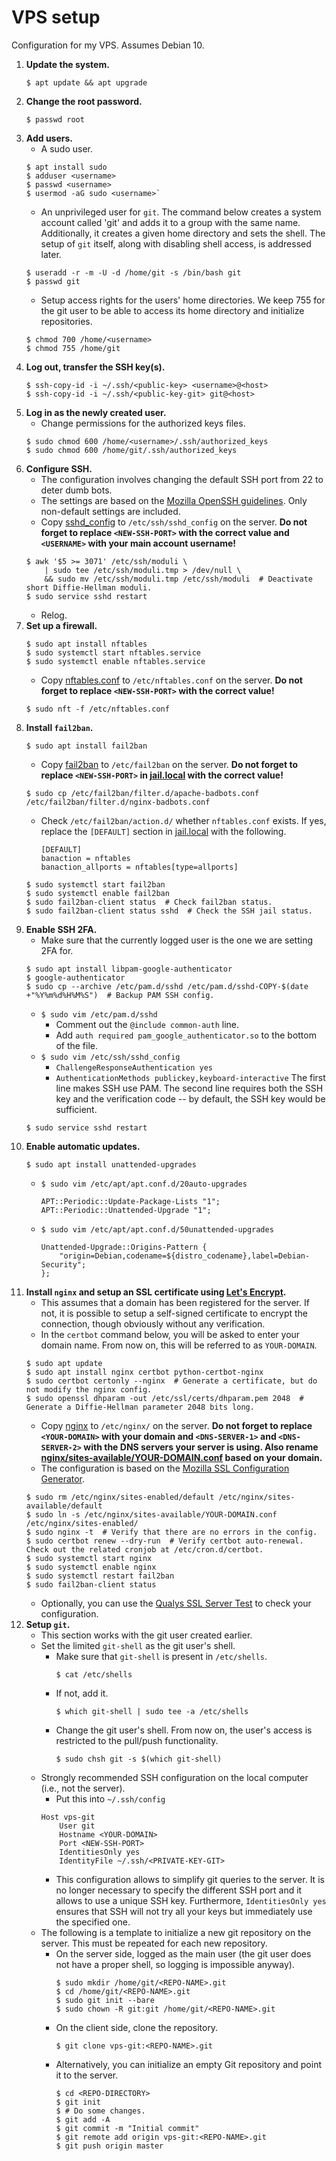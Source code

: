 # VPS setup
Configuration for my VPS. Assumes Debian 10.

1. **Update the system.**
    ```
    $ apt update && apt upgrade
    ```
2. **Change the root password.**
    ```
    $ passwd root
    ```
3. **Add users.**
    * A sudo user.
    ```
    $ apt install sudo
    $ adduser <username>
    $ passwd <username>
    $ usermod -aG sudo <username>`
    ```
    * An unprivileged user for `git`. The command below creates a system account called 'git' and adds it to a group with the same name. Additionally, it creates a given home directory and sets the shell. The setup of `git` itself, along with disabling shell access, is addressed later.
    ```
    $ useradd -r -m -U -d /home/git -s /bin/bash git
    $ passwd git
    ```
    * Setup access rights for the users' home directories. We keep 755 for the git user to be able to access its home directory and initialize repositories.
    ```
    $ chmod 700 /home/<username>
    $ chmod 755 /home/git
    ```
4. **Log out, transfer the SSH key(s).**
    ```
    $ ssh-copy-id -i ~/.ssh/<public-key> <username>@<host>
    $ ssh-copy-id -i ~/.ssh/<public-key-git> git@<host>
    ```
5. **Log in as the newly created user.**
    * Change permissions for the authorized keys files.
    ```
    $ sudo chmod 600 /home/<username>/.ssh/authorized_keys
    $ sudo chmod 600 /home/git/.ssh/authorized_keys
    ```
6. **Configure SSH.**
    * The configuration involves changing the default SSH port from 22 to deter dumb bots.
    * The settings are based on the [Mozilla OpenSSH guidelines](https://infosec.mozilla.org/guidelines/openssh). Only non-default settings are included.
    * Copy [sshd_config](sshd_config) to `/etc/ssh/sshd_config` on the server. **Do not forget to replace `<NEW-SSH-PORT>` with the correct value and `<USERNAME>` with your main account username!**
    ```
    $ awk '$5 >= 3071' /etc/ssh/moduli \
        | sudo tee /etc/ssh/moduli.tmp > /dev/null \
        && sudo mv /etc/ssh/moduli.tmp /etc/ssh/moduli  # Deactivate short Diffie-Hellman moduli.
    $ sudo service sshd restart
    ```
    * Relog.
7. **Set up a firewall.**
    ```
    $ sudo apt install nftables
    $ sudo systemctl start nftables.service
    $ sudo systemctl enable nftables.service
    ```
    * Copy [nftables.conf](nftables.conf) to `/etc/nftables.conf` on the server. **Do not forget to replace `<NEW-SSH-PORT>` with the correct value!**
    ```
    $ sudo nft -f /etc/nftables.conf
    ```
8. **Install `fail2ban`.**
    ```
    $ sudo apt install fail2ban
    ```
    * Copy [fail2ban](fail2ban) to `/etc/fail2ban` on the server. **Do not forget to replace `<NEW-SSH-PORT>` in [jail.local](fail2ban/jail.local) with the correct value!**
    ```
    $ sudo cp /etc/fail2ban/filter.d/apache-badbots.conf /etc/fail2ban/filter.d/nginx-badbots.conf
    ```
    * Check `/etc/fail2ban/action.d/` whether `nftables.conf` exists. If yes, replace the `[DEFAULT]` section in [jail.local](fail2ban/jail.local) with the following.
        ```
        [DEFAULT]
        banaction = nftables
        banaction_allports = nftables[type=allports]
        ```
    ```
    $ sudo systemctl start fail2ban
    $ sudo systemctl enable fail2ban
    $ sudo fail2ban-client status  # Check fail2ban status.
    $ sudo fail2ban-client status sshd  # Check the SSH jail status.
    ```
9. **Enable SSH 2FA.**
    * Make sure that the currently logged user is the one we are setting 2FA for.
    ```
    $ sudo apt install libpam-google-authenticator
    $ google-authenticator
    $ sudo cp --archive /etc/pam.d/sshd /etc/pam.d/sshd-COPY-$(date +"%Y%m%d%H%M%S")  # Backup PAM SSH config.
    ```
    * `$ sudo vim /etc/pam.d/sshd`
        * Comment out the `@include common-auth` line.
        * Add `auth required pam_google_authenticator.so` to the bottom of the file.
    * `$ sudo vim /etc/ssh/sshd_config`
        * `ChallengeResponseAuthentication yes`
        * `AuthenticationMethods publickey,keyboard-interactive`
        The first line makes SSH use PAM. The second line requires both the SSH key and the verification code -- by default, the SSH key would be sufficient.
    ```
    $ sudo service sshd restart
    ```
10. **Enable automatic updates.**
    ```
    $ sudo apt install unattended-upgrades
    ```
    * `$ sudo vim /etc/apt/apt.conf.d/20auto-upgrades`
        ```
        APT::Periodic::Update-Package-Lists "1";
        APT::Periodic::Unattended-Upgrade "1";
        ```
    * `$ sudo vim /etc/apt/apt.conf.d/50unattended-upgrades`
        ```
        Unattended-Upgrade::Origins-Pattern {
            "origin=Debian,codename=${distro_codename},label=Debian-Security";
        };
        ```
11. **Install `nginx` and setup an SSL certificate using [Let's Encrypt](https://letsencrypt.org/).**
    * This assumes that a domain has been registered for the server. If not, it is possible to setup a self-signed certificate to encrypt the connection, though obviously without any verification.
    * In the `certbot` command below, you will be asked to enter your domain name. From now on, this will be referred to as `YOUR-DOMAIN`.
    ```
    $ sudo apt update
    $ sudo apt install nginx certbot python-certbot-nginx
    $ sudo certbot certonly --nginx  # Generate a certificate, but do not modify the nginx config.
    $ sudo openssl dhparam -out /etc/ssl/certs/dhparam.pem 2048  # Generate a Diffie-Hellman parameter 2048 bits long.
    ```
    * Copy [nginx](nginx) to `/etc/nginx/` on the server. **Do not forget to replace `<YOUR-DOMAIN>` with your domain and `<DNS-SERVER-1>` and `<DNS-SERVER-2>` with the DNS servers your server is using. Also rename [nginx/sites-available/YOUR-DOMAIN.conf](nginx/sites-available/YOUR-DOMAIN.conf) based on your domain.**
    * The configuration is based on the [Mozilla SSL Configuration Generator](https://ssl-config.mozilla.org/).
    ```
    $ sudo rm /etc/nginx/sites-enabled/default /etc/nginx/sites-available/default
    $ sudo ln -s /etc/nginx/sites-available/YOUR-DOMAIN.conf /etc/nginx/sites-enabled/
    $ sudo nginx -t  # Verify that there are no errors in the config.
    $ sudo certbot renew --dry-run  # Verify certbot auto-renewal. Check out the related cronjob at /etc/cron.d/certbot.
    $ sudo systemctl start nginx
    $ sudo systemctl enable nginx
    $ sudo systemctl restart fail2ban
    $ sudo fail2ban-client status
    ```
    * Optionally, you can use the [Qualys SSL Server Test](https://www.ssllabs.com/ssltest/) to check your configuration.
12. **Setup `git`.**
    * This section works with the git user created earlier.
    * Set the limited `git-shell` as the git user's shell.
        * Make sure that `git-shell` is present in `/etc/shells`.
            ```
            $ cat /etc/shells
            ```
        * If not, add it.
            ```
            $ which git-shell | sudo tee -a /etc/shells
            ```
        * Change the git user's shell. From now on, the user's access is restricted to the pull/push functionality.
            ```
            $ sudo chsh git -s $(which git-shell)
            ```
    * Strongly recommended SSH configuration on the local computer (i.e., not the server).
        * Put this into `~/.ssh/config`
        ```
        Host vps-git
            User git
            Hostname <YOUR-DOMAIN>
            Port <NEW-SSH-PORT>
            IdentitiesOnly yes
            IdentityFile ~/.ssh/<PRIVATE-KEY-GIT>
        ```
        * This configuration allows to simplify git queries to the server. It is no longer necessary to specify the different SSH port and it allows to use a unique SSH key. Furthermore, `IdentitiesOnly yes` ensures that SSH will not try all your keys but immediately use the specified one.
    * The following is a template to initialize a new git repository on the server. This must be repeated for each new repository.
        * On the server side, logged as the main user (the git user does not have a proper shell, so logging is impossible anyway).
            ```
            $ sudo mkdir /home/git/<REPO-NAME>.git
            $ cd /home/git/<REPO-NAME>.git
            $ sudo git init --bare
            $ sudo chown -R git:git /home/git/<REPO-NAME>.git
            ```
        * On the client side, clone the repository.
            ```
            $ git clone vps-git:<REPO-NAME>.git
            ```
        * Alternatively, you can initialize an empty Git repository and point it to the server.
            ```
            $ cd <REPO-DIRECTORY>
            $ git init
            $ # Do some changes.
            $ git add -A
            $ git commit -m "Initial commit"
            $ git remote add origin vps-git:<REPO-NAME>.git
            $ git push origin master
            ```
